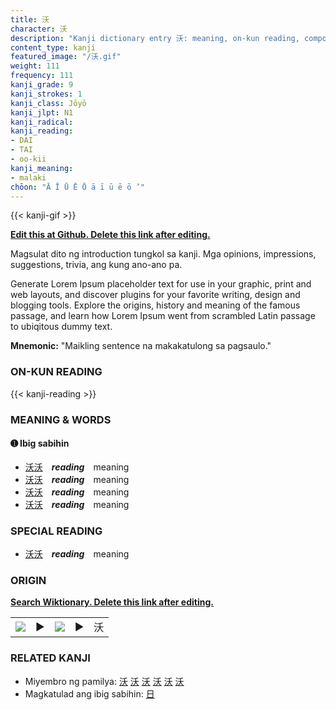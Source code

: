 ```yaml
---
title: 沃
character: 沃
description: "Kanji dictionary entry 沃: meaning, on-kun reading, compounds, origin, related kanji"
content_type: kanji
featured_image: "/沃.gif"
weight: 111
frequency: 111
kanji_grade: 9
kanji_strokes: 1
kanji_class: Jōyō
kanji_jlpt: N1
kanji_radical: 
kanji_reading: 
- DAI
- TAI
- oo-kii
kanji_meaning:
- malaki
chōon: "Ā Ī Ū Ē Ō ā ī ū ē ō ’"
---
```

[//]: # (Don't edit the line below. Kanji animated GIF code is automatically generated.)
{{< kanji-gif >}}

[//]: # (Edit below this line.)

**[Edit this at Github. Delete this link after editing.](https://github.com/tim0g/tim/tree/main/content/kanji/沃/index.md)**

Magsulat dito ng introduction tungkol sa kanji. Mga opinions, impressions, suggestions, trivia, ang kung ano-ano pa.

Generate Lorem Ipsum placeholder text for use in your graphic, print and web layouts, and discover plugins for your favorite writing, design and blogging tools. Explore the origins, history and meaning of the famous passage, and learn how Lorem Ipsum went from scrambled Latin passage to ubiqitous dummy text.
 
**Mnemonic:** "Maikling sentence na makakatulong sa pagsaulo."

### ON-KUN READING

[//]: # (Don't edit the line below. ON-KUN READING code is automatically generated.)
{{< kanji-reading >}}

### MEANING & WORDS

#### ➊ **Ibig sabihin**
  - [沃](../沃)[沃](../沃)　***reading***　meaning
  - [沃](../沃)[沃](../沃)　***reading***　meaning
  - [沃](../沃)[沃](../沃)　***reading***　meaning
  - [沃](../沃)[沃](../沃)　***reading***　meaning

### SPECIAL READING
  - [沃](../沃)[沃](../沃)　***reading***　meaning

### ORIGIN

**[Search Wiktionary. Delete this link after editing.](https://wiktionary.org/wiki/沃)**
<table class="kanji-table"><tr><td>
<img src="60px-沃-bronze.svg.png">
</td><td>▶</td><td>
<img src="60px-沃-oracle.svg.png">
</td><td>▶</td>
<td class="kanji-origin">沃</td>
</tr></table>

### RELATED KANJI
- Miyembro ng pamilya: [沃](../沃) [沃](../沃) [沃](../沃) [沃](../沃) [沃](../沃) [沃](../沃)
- Magkatulad ang ibig sabihin: [日](../日)
